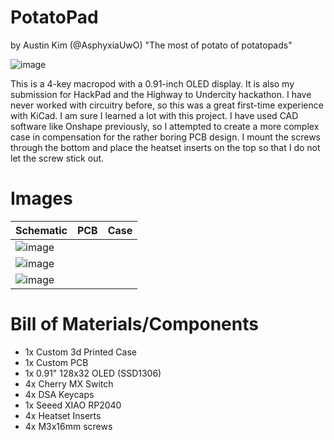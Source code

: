 # PotatoPad
by Austin Kim (@AsphyxiaUwO)
"The most of potato of potatopads"

![image](https://github.com/user-attachments/assets/671ab194-c05e-4ae3-9e97-299540ed19b5)

This is a 4-key macropod with a 0.91-inch OLED display. It is also my submission for HackPad and the Highway to Undercity hackathon.
I have never worked with circuitry before, so this was a great first-time experience with KiCad. I am sure I learned a lot with this project.
I have used CAD software like Onshape previously, so I attempted to create a more complex case in compensation for the rather boring PCB design. I mount the screws through the bottom and place the heatset inserts on the top so that I do not let the screw stick out.

# Images
| Schematic    | PCB | Case |
| -------- | ------- | ------- |
| ![image](https://github.com/user-attachments/assets/6f5de939-4e51-4d0e-900a-a4c722c0e67e)
 | ![image](https://github.com/user-attachments/assets/090ea1d6-971d-4d10-b0a2-8ce358295cbd)
 | ![image](https://github.com/user-attachments/assets/b0a18c3d-101c-4ac6-a720-b88db32a85d1) |


# Bill of Materials/Components
- 1x Custom 3d Printed Case
- 1x Custom PCB
- 1x 0.91" 128x32 OLED (SSD1306)
- 4x Cherry MX Switch
- 4x DSA Keycaps
- 1x Seeed XIAO RP2040
- 4x Heatset Inserts
- 4x M3x16mm screws
